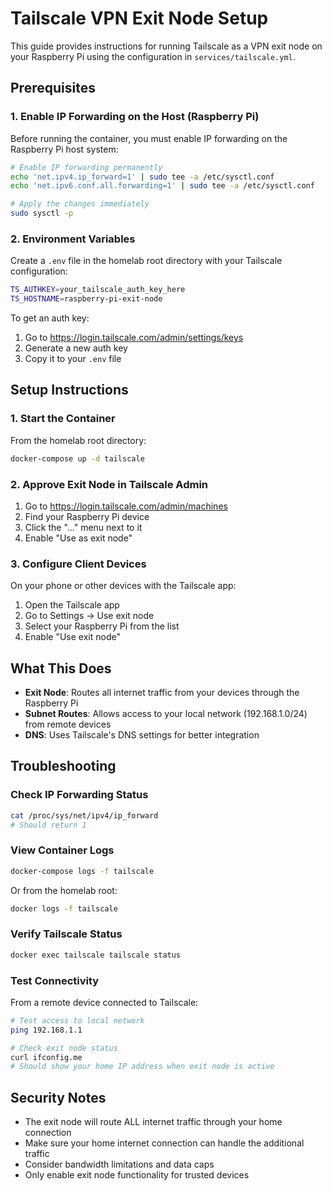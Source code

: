 # Tailscale VPN Exit Node Setup

This guide provides instructions for running Tailscale as a VPN exit node on your Raspberry Pi using the configuration in `services/tailscale.yml`.

## Prerequisites

### 1. Enable IP Forwarding on the Host (Raspberry Pi)

Before running the container, you must enable IP forwarding on the Raspberry Pi host system:

```bash
# Enable IP forwarding permanently
echo 'net.ipv4.ip_forward=1' | sudo tee -a /etc/sysctl.conf
echo 'net.ipv6.conf.all.forwarding=1' | sudo tee -a /etc/sysctl.conf

# Apply the changes immediately
sudo sysctl -p
```

### 2. Environment Variables

Create a `.env` file in the homelab root directory with your Tailscale configuration:

```bash
TS_AUTHKEY=your_tailscale_auth_key_here
TS_HOSTNAME=raspberry-pi-exit-node
```

To get an auth key:
1. Go to https://login.tailscale.com/admin/settings/keys
2. Generate a new auth key
3. Copy it to your `.env` file

## Setup Instructions

### 1. Start the Container

From the homelab root directory:

```bash
docker-compose up -d tailscale
```

### 2. Approve Exit Node in Tailscale Admin

1. Go to https://login.tailscale.com/admin/machines
2. Find your Raspberry Pi device
3. Click the "..." menu next to it
4. Enable "Use as exit node"

### 3. Configure Client Devices

On your phone or other devices with the Tailscale app:

1. Open the Tailscale app
2. Go to Settings → Use exit node
3. Select your Raspberry Pi from the list
4. Enable "Use exit node"

## What This Does

- **Exit Node**: Routes all internet traffic from your devices through the Raspberry Pi
- **Subnet Routes**: Allows access to your local network (192.168.1.0/24) from remote devices
- **DNS**: Uses Tailscale's DNS settings for better integration

## Troubleshooting

### Check IP Forwarding Status
```bash
cat /proc/sys/net/ipv4/ip_forward
# Should return 1
```

### View Container Logs
```bash
docker-compose logs -f tailscale
```

Or from the homelab root:
```bash
docker logs -f tailscale
```

### Verify Tailscale Status
```bash
docker exec tailscale tailscale status
```

### Test Connectivity
From a remote device connected to Tailscale:
```bash
# Test access to local network
ping 192.168.1.1

# Check exit node status
curl ifconfig.me
# Should show your home IP address when exit node is active
```

## Security Notes

- The exit node will route ALL internet traffic through your home connection
- Make sure your home internet connection can handle the additional traffic
- Consider bandwidth limitations and data caps
- Only enable exit node functionality for trusted devices